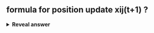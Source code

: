 ## formula for position update xij(t+1) ?
<details>
<summary><b>Reveal answer</b></summary>
<img src="../../../../../media/paste-15f4da8a201bbd7c9e21219731c03f0548338168.jpg">
</details>
